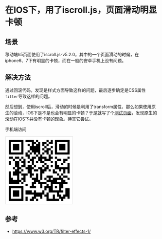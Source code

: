 # 在IOS下，用了iscroll.js，页面滑动明显卡顿
## 场景
移动端h5页面使用了iscroll.js-v5.2.0，其中的一个页面滑动的时候，在iphone6、7下有明显的卡顿，而在一般的安卓手机上没有问题。

## 解决方法
通过回滚代码，发现是样式方面导致这样的问题，最后逐步确定是CSS属性`filter`导致这样的问题。

然后想到，使用iscroll后，滑动的时候是利用了transform属性，那么如果使用原生的滚动，IOS下是不是也会有明显的卡顿？于是就写了个[测试页面](https://xxholic.github.io/lab/lab-css/filter.html)，发现原生的滚动在IOS下并没有卡顿的现象。待其它尝试。

手机端访问

![3-1](../images/3-1.png)

## 参考
- https://www.w3.org/TR/filter-effects-1/